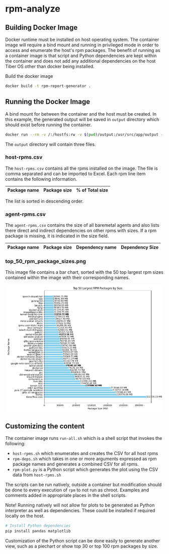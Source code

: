 # rpm-analyze

## Building Docker Image

Docker runtime must be installed on host operating system. The container image will require a bind mount and running in privileged mode in order to access and enumerate the host's rpm packages. The benefit of running as a container image is that script and Python dependencies are kept within the container and does not add any additional dependencies on the host Tiber OS other than docker being installed.

Build the docker image

```bash
docker build -t rpm-report-generator .
```

## Running the Docker Image

A bind mount for between the container and the host must be created. In this example, the generated output will be saved in `output` directory which should exist before running the container.

```bash
docker run --rm -v /:/hostfs:rw -v $(pwd)/output:/usr/src/app/output --privileged rpm-report-generator
```

The `output` directory will contain three files.

### host-rpms.csv

The `host-rpms.csv` contains all the rpms installed on the image. The file is comma separated and can be imported to Excel. Each rpm line item contains the following information.

| Package name | Package size | % of Total size |
|--------------| -------------| ----------------|

The list is sorted in descending order.

### agent-rpms.csv

The `agent-rpms.csv` contains the size of all baremetal agents and also lists there direct and indirect dependencies on other rpms with sizes. If a rpm package is missing, it is indicated in the size field.

| Package name | Package size | Dependency name | Dependency Size |
|--------------|--------------|-----------------|----------------|

### top_50_rpm_package_sizes.png

This image file contains a bar chart, sorted with the 50 top largest rpm sizes contained within the image with their corresponding names.

![top 50 rpms](/static/top_50_rpm_package_sizes_bar_chart_mb.png)

## Customizing the content

The container image runs `run-all.sh` which is a shell script that invokes the following:

- `host-rpms.sh` which enumerates and creates the CSV for all host rpms
- `rpm-deps.sh` which takes in one or more arguments expressed as rpm package names and generates a combined CSV for all rpms.
- `rpm-plot.py` is a Python script which generates the plot using the CSV data from `host-rpms.sh`

The scripts can be run natively, outside a container but modification should be done to every execution of `rpm` to not run as chroot. Examples and comments added in appropriate places in the shell scripts.

Note! Running natively will not allow for plots to be generated as Python interpreter as well as dependencies. These could be installed if required locally on the host.

```bash
# Install Python dependencies
pip install pandas matplotlib
```

Customization of the Python script can be done easily to generate another view, such as a piechart or show top 30 or top 100 rpm packages by size.

